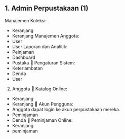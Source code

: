 ## 1. Admin Perpustakaan (1)
Manajemen Koleksi:
- Keranjang
- Keranjang
Manajemen Anggota:
- User
- User
Laporan dan Analitik:
- Peinjaman
- Dashboard
- Pustaka
 Pengaturan Sistem:
- Keterlambatan
- Denda
- User

2. Anggota
 Katalog Online:
- Keranjang
- Keranjang
 Akun Pengguna:
- Anggota dapat login ke akun perpustakaan mereka.
- Peminjaman
- Denda
 Peminjaman Online:
- Keranjang
- peminjaman